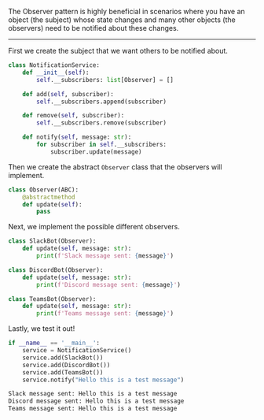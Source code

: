 The Observer pattern is highly beneficial in scenarios where you have an object (the subject) whose state changes and many other objects (the observers) need to be notified about these changes.

---

First we create the subject that we want others to be notified about.

```python
class NotificationService:
    def __init__(self):
        self.__subscribers: list[Observer] = []

    def add(self, subscriber):
        self.__subscribers.append(subscriber)

    def remove(self, subscriber):
        self.__subscribers.remove(subscriber)

    def notify(self, message: str):
        for subscriber in self.__subscribers:
            subscriber.update(message)
```

Then we create the abstract `Observer` class that the observers will implement.

```python
class Observer(ABC):
    @abstractmethod
    def update(self):
        pass
```

Next, we implement the possible different observers.

```python
class SlackBot(Observer):
    def update(self, message: str):
        print(f'Slack message sent: {message}')

class DiscordBot(Observer):
    def update(self, message: str):
        print(f'Discord message sent: {message}')

class TeamsBot(Observer):
    def update(self, message: str):
        print(f'Teams message sent: {message}')
```

Lastly, we test it out!

```python
if __name__ == '__main__':
    service = NotificationService()
    service.add(SlackBot())
    service.add(DiscordBot())
    service.add(TeamsBot())
    service.notify("Hello this is a test message")
```

```bash
Slack message sent: Hello this is a test message
Discord message sent: Hello this is a test message
Teams message sent: Hello this is a test message
```